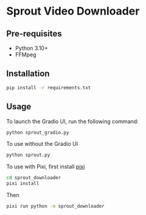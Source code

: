 # Sprout Video Downloader

## Pre-requisites

- Python 3.10+
- FFMpeg

## Installation

```bash
pip install -r requirements.txt
```

## Usage

To launch the Gradio UI, run the following command:

```bash
python sprout_gradio.py
```

To use without the Gradio UI

```bash
python sprout.py
```

To use with Pixi, first install [pixi](https://pixi.sh/latest/#installation)

```bash
cd sprout_downloader
pixi install
```


Then 

```bash
pixi run python -m sprout_downloader
```


